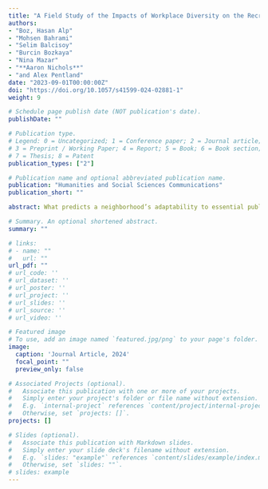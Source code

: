 ```yaml
---
title: "A Field Study of the Impacts of Workplace Diversity on the Recruitment of Minority Group Members"
authors: 
- "Boz, Hasan Alp"
- "Mohsen Bahrami" 
- "Selim Balcisoy"
- "Burcin Bozkaya"
- "Nina Mazar"
- "**Aaron Nichols**"
- "and Alex Pentland"
date: "2023-09-01T00:00:00Z"
doi: "https://doi.org/10.1057/s41599-024-02881-1"
weight: 9

# Schedule page publish date (NOT publication's date).
publishDate: ""

# Publication type.
# Legend: 0 = Uncategorized; 1 = Conference paper; 2 = Journal article;
# 3 = Preprint / Working Paper; 4 = Report; 5 = Book; 6 = Book section;
# 7 = Thesis; 8 = Patent
publication_types: ["2"]

# Publication name and optional abbreviated publication name.
publication: "Humanities and Social Sciences Communications"
publication_short: ""

abstract: What predicts a neighborhood’s adaptability to essential public health policies and shelter-in-place regulations that prevent the harmful spread of COVID-19? To answer this question, we present a novel application of human mobility patterns and human behavior in a network setting. We analyze 2 years of mobility data (January 2019 to December 2020) from New York City and construct weekly mobility networks between census block groups based on aggregated point-of-interest visit patterns. Our results indicate that neighborhoods’ socioeconomic and geographic characteristics play a significant role in predicting their adaptability to active shelter-in-place policies. Our simulation outcomes reveal that, alongside factors such as race, education, and income, the geographical attributes of neighborhoods, such as access to amenities that satisfy community needs are equally important factors in predicting neighborhood adaptability to public health policies. These findings offer valuable insights that can enhance urban planning strategies, thereby aiding pandemic mitigation efforts and fostering increased adaptability of urban areas in the face of exogenous shocks like the COVID-19 pandemic.

# Summary. An optional shortened abstract.
summary: ""

# links:
# - name: ""
#   url: ""
url_pdf: ""
# url_code: ''
# url_dataset: ''
# url_poster: ''
# url_project: ''
# url_slides: ''
# url_source: ''
# url_video: ''

# Featured image
# To use, add an image named `featured.jpg/png` to your page's folder. 
image:
  caption: 'Journal Article, 2024'
  focal_point: ""
  preview_only: false

# Associated Projects (optional).
#   Associate this publication with one or more of your projects.
#   Simply enter your project's folder or file name without extension.
#   E.g. `internal-project` references `content/project/internal-project/index.md`.
#   Otherwise, set `projects: []`.
projects: []

# Slides (optional).
#   Associate this publication with Markdown slides.
#   Simply enter your slide deck's filename without extension.
#   E.g. `slides: "example"` references `content/slides/example/index.md`.
#   Otherwise, set `slides: ""`.
# slides: example
---
```

